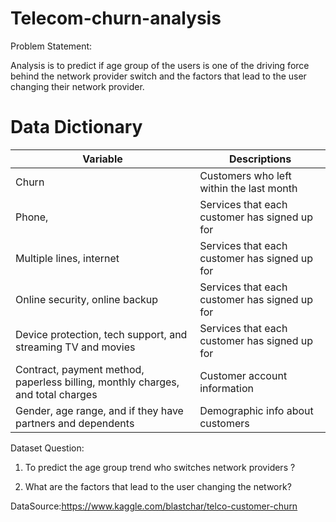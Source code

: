 # Telecom-churn-analysis

Problem Statement:

Analysis is to predict if age group of the users is one of the driving force behind the network provider switch and the factors that lead to the user changing their network provider.

# Data Dictionary
Variable  | Descriptions
--------- |-------------
Churn     | Customers who left within the last month
Phone,    | Services that each customer has signed up for
Multiple lines, internet | Services that each customer has signed up for
Online security, online backup | Services that each customer has signed up for
Device protection, tech support, and streaming TV and movies | Services that each customer has signed up for 
Contract, payment method, paperless billing, monthly charges, and total charges | Customer account information
Gender, age range, and if they have partners and dependents | Demographic info about customers

Dataset Question:

1. To predict the age group trend who switches network providers ?

2. What are the factors that lead to the user changing the network?


DataSource:https://www.kaggle.com/blastchar/telco-customer-churn
